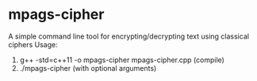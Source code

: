 # mpags-cipher
A simple command line tool for encrypting/decrypting text using classical ciphers
Usage: 
1. g++ -std=c++11 -o mpags-cipher mpags-cipher.cpp (compile)
2. ./mpags-cipher (with optional arguments)
